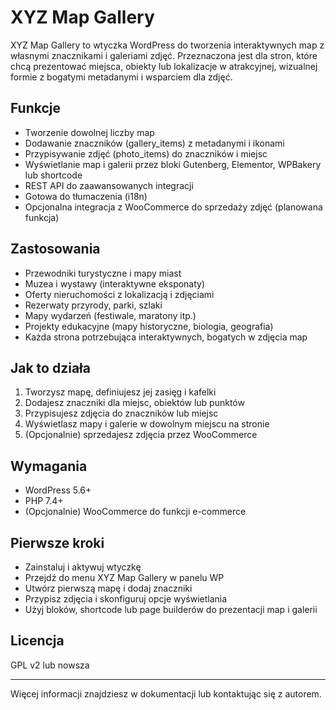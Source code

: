 # XYZ Map Gallery

XYZ Map Gallery to wtyczka WordPress do tworzenia interaktywnych map z własnymi znacznikami i galeriami zdjęć. Przeznaczona jest dla stron, które chcą prezentować miejsca, obiekty lub lokalizacje w atrakcyjnej, wizualnej formie z bogatymi metadanymi i wsparciem dla zdjęć.

## Funkcje
- Tworzenie dowolnej liczby map
- Dodawanie znaczników (gallery_items) z metadanymi i ikonami
- Przypisywanie zdjęć (photo_items) do znaczników i miejsc
- Wyświetlanie map i galerii przez bloki Gutenberg, Elementor, WPBakery lub shortcode
- REST API do zaawansowanych integracji
- Gotowa do tłumaczenia (i18n)
- Opcjonalna integracja z WooCommerce do sprzedaży zdjęć (planowana funkcja)

## Zastosowania
- Przewodniki turystyczne i mapy miast
- Muzea i wystawy (interaktywne eksponaty)
- Oferty nieruchomości z lokalizacją i zdjęciami
- Rezerwaty przyrody, parki, szlaki
- Mapy wydarzeń (festiwale, maratony itp.)
- Projekty edukacyjne (mapy historyczne, biologia, geografia)
- Każda strona potrzebująca interaktywnych, bogatych w zdjęcia map

## Jak to działa
1. Tworzysz mapę, definiujesz jej zasięg i kafelki
2. Dodajesz znaczniki dla miejsc, obiektów lub punktów
3. Przypisujesz zdjęcia do znaczników lub miejsc
4. Wyświetlasz mapy i galerie w dowolnym miejscu na stronie
5. (Opcjonalnie) sprzedajesz zdjęcia przez WooCommerce

## Wymagania
- WordPress 5.6+
- PHP 7.4+
- (Opcjonalnie) WooCommerce do funkcji e-commerce

## Pierwsze kroki
- Zainstaluj i aktywuj wtyczkę
- Przejdź do menu XYZ Map Gallery w panelu WP
- Utwórz pierwszą mapę i dodaj znaczniki
- Przypisz zdjęcia i skonfiguruj opcje wyświetlania
- Użyj bloków, shortcode lub page builderów do prezentacji map i galerii

## Licencja
GPL v2 lub nowsza

---
Więcej informacji znajdziesz w dokumentacji lub kontaktując się z autorem.